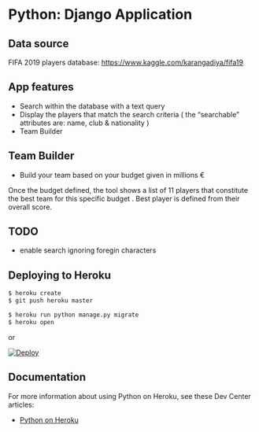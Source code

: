 # Python: Django Application

## Data source
FIFA 2019 players database: https://www.kaggle.com/karangadiya/fifa19

## App features
- Search within the database with a text query
- Display the players that match the search criteria ( the “searchable”
attributes are: name, club & nationality )
- Team Builder

## Team Builder
- Build your team based on your budget given in millions €

Once the budget defined, the tool shows a list of 11 players
that constitute the best team for this specific budget .
Best player is defined from their overall score.

## TODO
- enable search ignoring foregin characters

## Deploying to Heroku

```sh
$ heroku create
$ git push heroku master

$ heroku run python manage.py migrate
$ heroku open
```
or

[![Deploy](https://www.herokucdn.com/deploy/button.svg)](https://heroku.com/deploy)

## Documentation

For more information about using Python on Heroku, see these Dev Center articles:

- [Python on Heroku](https://devcenter.heroku.com/categories/python)
